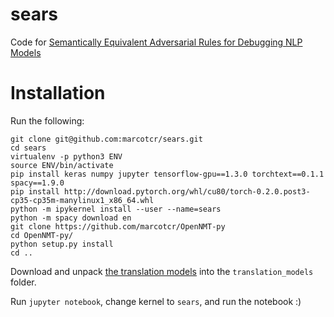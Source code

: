 # sears
Code for [Semantically Equivalent Adversarial Rules for Debugging NLP Models](https://homes.cs.washington.edu/~marcotcr/acl18.pdf)

# Installation
Run the following:
```
git clone git@github.com:marcotcr/sears.git
cd sears
virtualenv -p python3 ENV
source ENV/bin/activate
pip install keras numpy jupyter tensorflow-gpu==1.3.0 torchtext==0.1.1 spacy==1.9.0
pip install http://download.pytorch.org/whl/cu80/torch-0.2.0.post3-cp35-cp35m-manylinux1_x86_64.whl
python -m ipykernel install --user --name=sears
python -m spacy download en
git clone https://github.com/marcotcr/OpenNMT-py
cd OpenNMT-py/
python setup.py install
cd ..
```

Download and unpack [the translation models](https://drive.google.com/open?id=1b2upZvq5kM0lN0T7YaAY30xRdbamuk9y) into the `translation_models` folder.

Run `jupyter notebook`, change kernel to `sears`, and run the notebook :)
